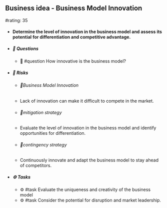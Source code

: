 ## Business idea - Business Model Innovation
#rating: 35
- #### Determine the level of innovation in the business model and assess its potential for differentiation and competitive advantage.
- ##### 💭 Questions
  - 💭 #question How innovative is the business model?
- ##### 🚨 Risks
  - ###### 🚨Business Model Innovation
  - Lack of innovation can make it difficult to compete in the market.
  - ###### 🚨mitigation strategy
  - Evaluate the level of innovation in the business model and identify opportunities for differentiation.
  - ###### 🚨contingency strategy
  - Continuously innovate and adapt the business model to stay ahead of competitors.
- ##### ⚙️ Tasks
  - ⚙️ #task Evaluate the uniqueness and creativity of the business model
  - ⚙️ #task  Consider the potential for disruption and market leadership.


